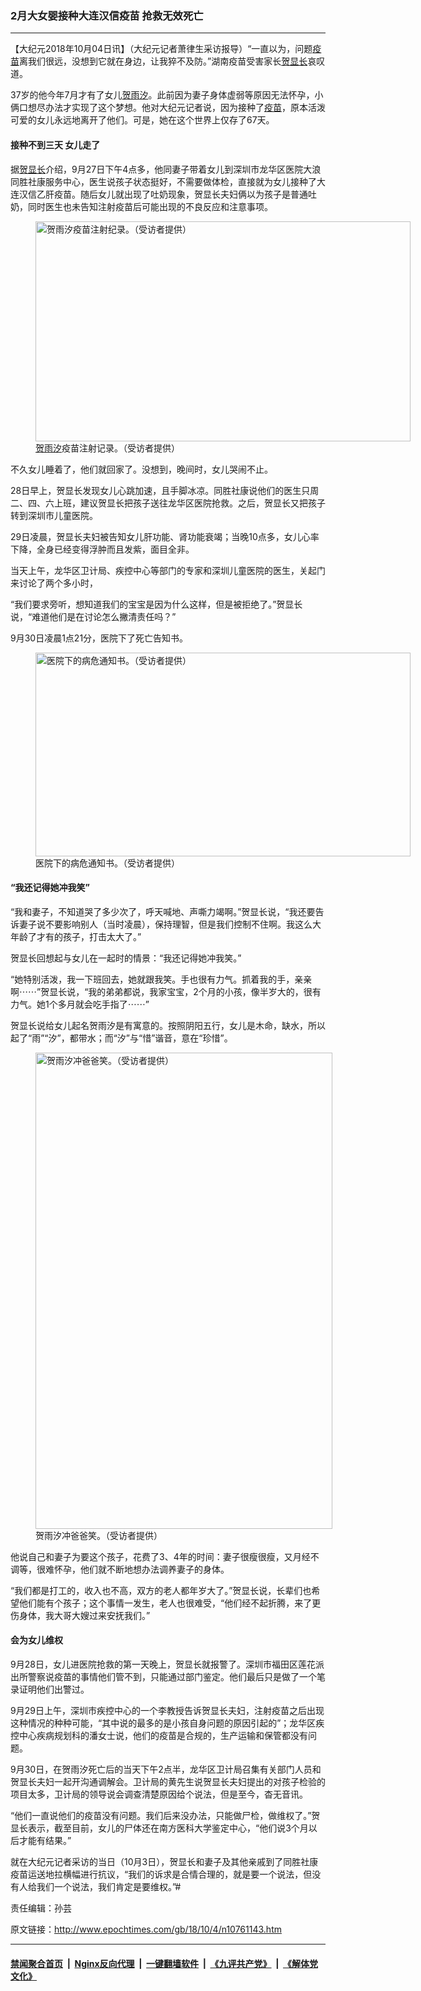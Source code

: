 ### 2月大女婴接种大连汉信疫苗 抢救无效死亡
------------------------

<p>【大纪元2018年10月04日讯】（大纪元记者萧律生采访报导）“一直以为，问题<a href="http://www.epochtimes.com/gb/tag/%E7%96%AB%E8%8B%97.html">疫苗</a>离我们很远，没想到它就在身边，让我猝不及防。”湖南疫苗受害家长<a href="http://www.epochtimes.com/gb/tag/%E8%B4%BA%E6%98%BE%E9%95%BF.html">贺显长</a>哀叹道。</p>
<p>37岁的他今年7月才有了女儿<a href="http://www.epochtimes.com/gb/tag/%E8%B4%BA%E9%9B%A8%E6%B1%90.html">贺雨汐</a>。此前因为妻子身体虚弱等原因无法怀孕，小俩口想尽办法才实现了这个梦想。他对大纪元记者说，因为接种了<a href="http://www.epochtimes.com/gb/tag/%E7%96%AB%E8%8B%97.html">疫苗</a>，原本活泼可爱的女儿永远地离开了他们。可是，她在这个世界上仅存了67天。</p>
<h4>接种不到三天 女儿走了</h4>
<p>据<a href="http://www.epochtimes.com/gb/tag/%E8%B4%BA%E6%98%BE%E9%95%BF.html">贺显长</a>介绍，9月27日下午4点多，他同妻子带着女儿到深圳市龙华区医院大浪同胜社康服务中心，医生说孩子状态挺好，不需要做体检，直接就为女儿接种了大连汉信乙肝疫苗。随后女儿就出现了吐奶现象，贺显长夫妇俩以为孩子是普通吐奶，同时医生也未告知注射疫苗后可能出现的不良反应和注意事项。</p>
<figure id="attachment_10761526" style="width: 600px" class="wp-caption aligncenter"><a href="http://i.epochtimes.com/assets/uploads/2018/10/44.jpg"><img class=" wp-image-10761526" src="http://i.epochtimes.com/assets/uploads/2018/10/44-450x264.jpg" alt="贺雨汐疫苗注射纪录。（受访者提供）" width="600" height="352" /></a><figcaption class="wp-caption-text"><a href="http://www.epochtimes.com/gb/tag/%E8%B4%BA%E9%9B%A8%E6%B1%90.html">贺雨汐</a>疫苗注射记录。（受访者提供）</figcaption></figure>
<p>不久女儿睡着了，他们就回家了。没想到，晚间时，女儿哭闹不止。</p>
<p>28日早上，贺显长发现女儿心跳加速，且手脚冰凉。同胜社康说他们的医生只周二、四、六上班，建议贺显长把孩子送往龙华区医院抢救。之后，贺显长又把孩子转到深圳市儿童医院。</p>
<p>29日凌晨，贺显长夫妇被告知女儿肝功能、肾功能衰竭；当晚10点多，女儿心率下降，全身已经变得浮肿而且发紫，面目全非。</p>
<p>当天上午，龙华区卫计局、疾控中心等部门的专家和深圳儿童医院的医生，关起门来讨论了两个多小时，</p>
<p>“我们要求旁听，想知道我们的宝宝是因为什么这样，但是被拒绝了。”贺显长说，“难道他们是在讨论怎么撇清责任吗？”</p>
<p>9月30日凌晨1点21分，医院下了死亡告知书。</p>
<figure id="attachment_10761528" style="width: 600px" class="wp-caption aligncenter"><a href="http://i.epochtimes.com/assets/uploads/2018/10/33-1.jpg"><img class="wp-image-10761528 size-large" src="http://i.epochtimes.com/assets/uploads/2018/10/33-1-600x326.jpg" alt="医院下的病危通知书。（受访者提供）" width="600" height="326" /></a><figcaption class="wp-caption-text">医院下的病危通知书。（受访者提供）</figcaption></figure>
<h4>“我还记得她冲我笑”</h4>
<p>“我和妻子，不知道哭了多少次了，呼天喊地、声嘶力竭啊。”贺显长说，“我还要告诉妻子说不要影响别人（当时凌晨），保持理智，但是我们控制不住啊。我这么大年龄了才有的孩子，打击太大了。”</p>
<p>贺显长回想起与女儿在一起时的情景：“我还记得她冲我笑。”</p>
<p>“她特别活泼，我一下班回去，她就跟我笑。手也很有力气。抓着我的手，亲亲啊⋯⋯”贺显长说，“我的弟弟都说，我家宝宝，2个月的小孩，像半岁大的，很有力气。她1个多月就会吃手指了⋯⋯”</p>
<p>贺显长说给女儿起名贺雨汐是有寓意的。按照阴阳五行，女儿是木命，缺水，所以起了“雨”“汐”，都带水；而“汐”与“惜”谐音，意在“珍惜”。</p>
<figure id="attachment_10761531" style="width: 475px" class="wp-caption aligncenter"><a href="http://i.epochtimes.com/assets/uploads/2018/10/22.jpg"><img class="size-full wp-image-10761531" src="http://i.epochtimes.com/assets/uploads/2018/10/22.jpg" alt="贺雨汐冲爸爸笑。（受访者提供）" width="475" height="762" /></a><figcaption class="wp-caption-text">贺雨汐冲爸爸笑。（受访者提供）</figcaption></figure>
<p>他说自己和妻子为要这个孩子，花费了3、4年的时间：妻子很瘦很瘦，又月经不调等，很难怀孕，他们就不断地想办法调养妻子的身体。</p>
<p>“我们都是打工的，收入也不高，双方的老人都年岁大了。”贺显长说，长辈们也希望他们能有个孩子；这个事情一发生，老人也很难受，“他们经不起折腾，来了更伤身体，我大哥大嫂过来安抚我们。”</p>
<h4>会为女儿维权</h4>
<p>9月28日，女儿进医院抢救的第一天晚上，贺显长就报警了。深圳市福田区莲花派出所警察说疫苗的事情他们管不到，只能通过部门鉴定。他们最后只是做了一个笔录证明他们出警过。</p>
<p>9月29日上午，深圳市疾控中心的一个李教授告诉贺显长夫妇，注射疫苗之后出现这种情况的种种可能，“其中说的最多的是小孩自身问题的原因引起的”；龙华区疾控中心疾病规划科的潘女士说，他们的疫苗是合规的，生产运输和保管都没有问题。</p>
<p>9月30日，在贺雨汐死亡后的当天下午2点半，龙华区卫计局召集有关部门人员和贺显长夫妇一起开沟通调解会。卫计局的黄先生说贺显长夫妇提出的对孩子检验的项目太多，卫计局的领导说会调查清楚原因给个说法，但是至今，杳无音讯。</p>
<p>“他们一直说他们的疫苗没有问题。我们后来没办法，只能做尸检，做维权了。”贺显长表示，截至目前，女儿的尸体还在南方医科大学鉴定中心，“他们说3个月以后才能有结果。”</p>
<p>就在大纪元记者采访的当日（10月3日），贺显长和妻子及其他亲戚到了同胜社康疫苗运送地拉横幅进行抗议，“我们的诉求是合情合理的，就是要一个说法，但没有人给我们一个说法，我们肯定是要维权。”#</p>
<p>责任编辑：孙芸</p>

原文链接：http://www.epochtimes.com/gb/18/10/4/n10761143.htm


------------------------
#### [禁闻聚合首页](https://github.com/gfw-breaker/banned-news/blob/master/README.md) &nbsp;|&nbsp; [Nginx反向代理](https://github.com/gfw-breaker/open-proxy/blob/master/README.md) &nbsp;|&nbsp; [一键翻墙软件](https://github.com/gfw-breaker/nogfw/blob/master/README.md) &nbsp;|&nbsp; [《九评共产党》](https://github.com/gfw-breaker/9ping.md/blob/master/README.md#九评之一评共产党是什么) &nbsp;|&nbsp; [《解体党文化》](https://github.com/gfw-breaker/jtdwh.md/blob/master/README.md#绪论)